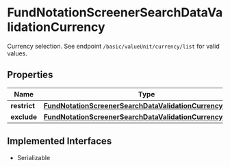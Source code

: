 

# FundNotationScreenerSearchDataValidationCurrency

Currency selection. See endpoint `/basic/valueUnit/currency/list` for valid values.

## Properties

Name | Type | Description | Notes
------------ | ------------- | ------------- | -------------
**restrict** | [**FundNotationScreenerSearchDataValidationCurrencyRestrict**](FundNotationScreenerSearchDataValidationCurrencyRestrict.md) |  |  [optional]
**exclude** | [**FundNotationScreenerSearchDataValidationCurrencyExclude**](FundNotationScreenerSearchDataValidationCurrencyExclude.md) |  |  [optional]


## Implemented Interfaces

* Serializable


